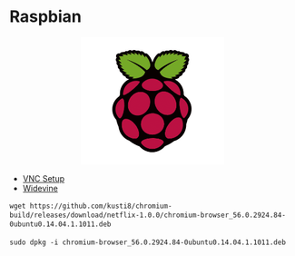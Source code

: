 # Raspbian

<div align="center">
  <a href="https://www.raspberrypi.org/downloads/raspbian/">
    <img src="https://raw.githubusercontent.com/dunstontc/assets/master/images/distros/raspbian.png" alt="Raspbian" width="50%" title="Raspbian">
  </a>
</div>


- [VNC Setup](https://www.youtube.com/watch?v=2iVK8dn-6x4)
- [Widevine](https://thepi.io/how-to-watch-netflix-on-the-raspberry-pi/)

```
wget https://github.com/kusti8/chromium-build/releases/download/netflix-1.0.0/chromium-browser_56.0.2924.84-0ubuntu0.14.04.1.1011.deb

sudo dpkg -i chromium-browser_56.0.2924.84-0ubuntu0.14.04.1.1011.deb
```

